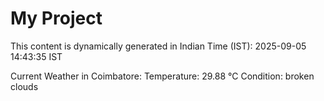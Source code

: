 # My Project

This content is dynamically generated in Indian Time (IST): 2025-09-05 14:43:35 IST


Current Weather in Coimbatore:
Temperature: 29.88 °C
Condition: broken clouds

